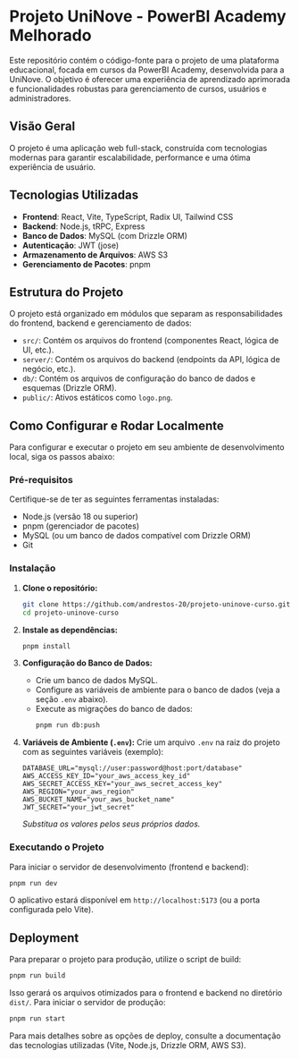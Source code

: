 # Projeto UniNove - PowerBI Academy Melhorado

Este repositório contém o código-fonte para o projeto de uma plataforma educacional, focada em cursos da PowerBI Academy, desenvolvida para a UniNove. O objetivo é oferecer uma experiência de aprendizado aprimorada e funcionalidades robustas para gerenciamento de cursos, usuários e administradores.

## Visão Geral

O projeto é uma aplicação web full-stack, construída com tecnologias modernas para garantir escalabilidade, performance e uma ótima experiência de usuário.

## Tecnologias Utilizadas

*   **Frontend**: React, Vite, TypeScript, Radix UI, Tailwind CSS
*   **Backend**: Node.js, tRPC, Express
*   **Banco de Dados**: MySQL (com Drizzle ORM)
*   **Autenticação**: JWT (jose)
*   **Armazenamento de Arquivos**: AWS S3
*   **Gerenciamento de Pacotes**: pnpm

## Estrutura do Projeto

O projeto está organizado em módulos que separam as responsabilidades do frontend, backend e gerenciamento de dados:

*   `src/`: Contém os arquivos do frontend (componentes React, lógica de UI, etc.).
*   `server/`: Contém os arquivos do backend (endpoints da API, lógica de negócio, etc.).
*   `db/`: Contém os arquivos de configuração do banco de dados e esquemas (Drizzle ORM).
*   `public/`: Ativos estáticos como `logo.png`.

## Como Configurar e Rodar Localmente

Para configurar e executar o projeto em seu ambiente de desenvolvimento local, siga os passos abaixo:

### Pré-requisitos

Certifique-se de ter as seguintes ferramentas instaladas:

*   Node.js (versão 18 ou superior)
*   pnpm (gerenciador de pacotes)
*   MySQL (ou um banco de dados compatível com Drizzle ORM)
*   Git

### Instalação

1.  **Clone o repositório:**
    ```bash
    git clone https://github.com/andrestos-20/projeto-uninove-curso.git
    cd projeto-uninove-curso
    ```

2.  **Instale as dependências:**
    ```bash
    pnpm install
    ```

3.  **Configuração do Banco de Dados:**
    *   Crie um banco de dados MySQL.
    *   Configure as variáveis de ambiente para o banco de dados (veja a seção `.env` abaixo).
    *   Execute as migrações do banco de dados:
        ```bash
        pnpm run db:push
        ```

4.  **Variáveis de Ambiente (`.env`):**
    Crie um arquivo `.env` na raiz do projeto com as seguintes variáveis (exemplo):

    ```env
    DATABASE_URL="mysql://user:password@host:port/database"
    AWS_ACCESS_KEY_ID="your_aws_access_key_id"
    AWS_SECRET_ACCESS_KEY="your_aws_secret_access_key"
    AWS_REGION="your_aws_region"
    AWS_BUCKET_NAME="your_aws_bucket_name"
    JWT_SECRET="your_jwt_secret"
    ```

    *Substitua os valores pelos seus próprios dados.*

### Executando o Projeto

Para iniciar o servidor de desenvolvimento (frontend e backend):

```bash
pnpm run dev
```

O aplicativo estará disponível em `http://localhost:5173` (ou a porta configurada pelo Vite).

## Deployment

Para preparar o projeto para produção, utilize o script de build:

```bash
pnpm run build
```

Isso gerará os arquivos otimizados para o frontend e backend no diretório `dist/`. Para iniciar o servidor de produção:

```bash
pnpm run start
```

Para mais detalhes sobre as opções de deploy, consulte a documentação das tecnologias utilizadas (Vite, Node.js, Drizzle ORM, AWS S3).
